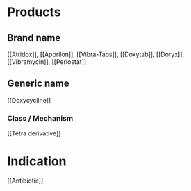 # Products

## Brand name
[[Atridox]], [[Apprilon]], [[Vibra-Tabs]], [[Doxytab]], [[Doryx]], [[Vibramycin]], [[Periostat]]

## Generic name
[[Doxycycline]]

### Class / Mechanism
[[Tetra derivative]]

# Indication
[[Antibiotic]]